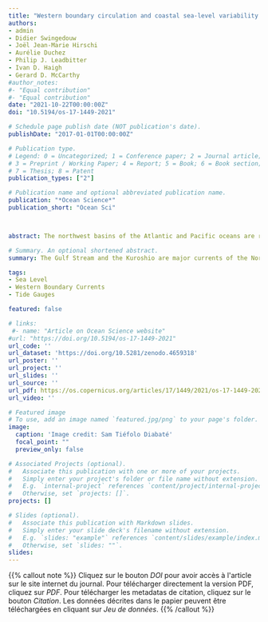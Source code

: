 ```yaml
---
title: "Western boundary circulation and coastal sea-level variability in Northern Hemisphere oceans"
authors:
- admin
- Didier Swingedouw
- Joël Jean-Marie Hirschi
- Aurélie Duchez
- Philip J. Leadbitter
- Ivan D. Haigh
- Gerard D. McCarthy
#author_notes:
#- "Equal contribution"
#- "Equal contribution"
date: "2021-10-22T00:00:00Z"
doi: "10.5194/os-17-1449-2021"

# Schedule page publish date (NOT publication's date).
publishDate: "2017-01-01T00:00:00Z"

# Publication type.
# Legend: 0 = Uncategorized; 1 = Conference paper; 2 = Journal article;
# 3 = Preprint / Working Paper; 4 = Report; 5 = Book; 6 = Book section;
# 7 = Thesis; 8 = Patent
publication_types: ["2"]

# Publication name and optional abbreviated publication name.
publication: "*Ocean Science*"
publication_short: "Ocean Sci"



abstract: The northwest basins of the Atlantic and Pacific oceans are regions of intense western boundary currents (WBCs) --- the Gulf Stream and the Kuroshio. The variability of these poleward currents and their extensions in the open ocean is of major importance to the climate system. It is largely dominated by in-phase meridional shifts downstream of the points at which they separate from the coast. Tide gauges on the adjacent coastlines have measured the inshore sea level for many decades and provide a unique window on the past of the oceanic circulation. The relationship between coastal sea level and the variability of the western boundary currents has been previously studied in each basin separately, but comparison between the two basins is missing. Here we show for each basin that the inshore sea level upstream of the separation points is in sustained agreement with the meridional shifts of the western boundary current extension over the period studied, i.e. the past 7 (5) decades in the Atlantic (Pacific). Decomposition of the coastal sea level into principal components allows us to discriminate this variability in the upstream sea level from other sources of variability such as the influence of large meanders in the Pacific. Our result extends previous findings limited to the altimetry era and suggests that prediction of inshore sea-level changes could be improved by the inclusion of meridional shifts of the western boundary current extensions as predictors. Long-duration tide gauges, such as Key West, Fernandina Beach or Hosojima, could be used as proxies for the past meridional shifts of the western boundary current extensions.

# Summary. An optional shortened abstract.
summary: The Gulf Stream and the Kuroshio are major currents of the North Atlantic and North Pacific, respectively. They transport warm water northward and are key components of the Earth climate system. For this study, we looked at how they affect the sea level of the coasts of Japan, the USA and Canada. We found that the inshore sea level co-varies with the north-to-south shifts of the Gulf Stream and Kuroshio. In the paper, we discuss the physical mechanisms that could explain the agreement.

tags:
- Sea Level
- Western Boundary Currents
- Tide Gauges

featured: false

# links:
 #- name: "Article on Ocean Science website"
#url: "https://doi.org/10.5194/os-17-1449-2021"
url_code: ''
url_dataset: 'https://doi.org/10.5281/zenodo.4659318'
url_poster: ''
url_project: ''
url_slides: ''
url_source: ''
url_pdf: https://os.copernicus.org/articles/17/1449/2021/os-17-1449-2021.pdf
url_video: ''

# Featured image
# To use, add an image named `featured.jpg/png` to your page's folder.
image:
  caption: 'Image credit: Sam Tiéfolo Diabaté'
  focal_point: ""
  preview_only: false

# Associated Projects (optional).
#   Associate this publication with one or more of your projects.
#   Simply enter your project's folder or file name without extension.
#   E.g. `internal-project` references `content/project/internal-project/index.md`.
#   Otherwise, set `projects: []`.
projects: []

# Slides (optional).
#   Associate this publication with Markdown slides.
#   Simply enter your slide deck's filename without extension.
#   E.g. `slides: "example"` references `content/slides/example/index.md`.
#   Otherwise, set `slides: ""`.
slides:
---
```



<!-- {{% callout note %}}
A plain language explanation of the results of the paper and their implications for future research is given in [this blog post ]({{< relref "/post/21-10-23-FirstPublication" >}}).
{{% /callout %}} -->

{{% callout note %}}
Cliquez sur le bouton *DOI* pour avoir accès à l'article sur le site internet du journal. Pour télécharger directement la version PDF, cliquez sur *PDF*. Pour télécharger les metadatas de citation, cliquez sur le bouton *Citation*. Les données décrites dans le papier peuvent être téléchargées en cliquant sur *Jeu de données*.
{{% /callout %}}


<!-- Supplementary notes can be added here, including [code and math](https://sourcethemes.com/academic/docs/writing-markdown-latex/). -->
